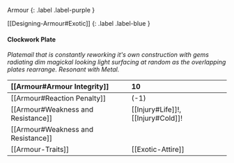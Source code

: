 
Armour
{: .label .label-purple }

[[Designing-Armour#Exotic]]
{: .label .label-blue }

#### Clockwork Plate
*Platemail that is constantly reworking it's own construction with gems radiating dim magickal looking light surfacing at random as the overlapping plates rearrange. Resonant with Metal.*

| [[Armour#Armour Integrity]]    | 10                                                             |
| :--------------------------------------------------------- | :------------------------------------------------------------- |
| [[Armour#Reaction Penalty]]    | (-1)                                                           |
| [[Armour#Weakness and Resistance]]   | [[Injury#Life]]!, [[Injury#Cold]]! |
| [[Armour#Weakness and Resistance]] |                                                                |
| [[Armour-Traits]]                   | [[Exotic-Attire]]                |
